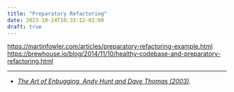 ```yaml
---
title: "Preparatory Refactoring"
date: 2023-10-24T10:33:12-03:00
draft: true
---
```


https://martinfowler.com/articles/preparatory-refactoring-example.html
https://brewhouse.io/blog/2014/11/10/healthy-codebase-and-preparatory-refactoring.html

---

- *[The Art of Enbugging, Andy Hunt and Dave Thomas (2003)](https://media.pragprog.com/articles/jan_03_enbug.pdf).*